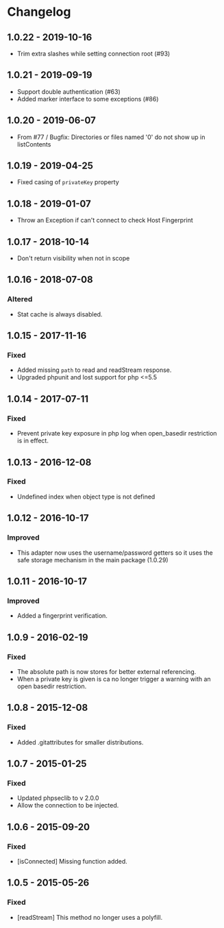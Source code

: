 # Changelog

## 1.0.22 - 2019-10-16

* Trim extra slashes while setting connection root (#93)

## 1.0.21 - 2019-09-19

* Support double authentication (#63)
* Added marker interface to some exceptions (#86)

## 1.0.20 - 2019-06-07

* From #77 / Bugfix: Directories or files named '0' do not show up in listContents

## 1.0.19 - 2019-04-25

* Fixed casing of `privateKey` property

## 1.0.18 - 2019-01-07

* Throw an Exception if can't connect to check Host Fingerprint

## 1.0.17 - 2018-10-14

* Don't return visibility when not in scope

## 1.0.16 - 2018-07-08

### Altered

* Stat cache is always disabled.

## 1.0.15 - 2017-11-16

### Fixed

* Added missing `path` to read and readStream response.
* Upgraded phpunit and lost support for php <=5.5

## 1.0.14 - 2017-07-11

### Fixed

* Prevent private key exposure in php log when open_basedir restriction is in effect.

## 1.0.13 - 2016-12-08

### Fixed

* Undefined index when object type is not defined

## 1.0.12 - 2016-10-17

### Improved

* This adapter now uses the username/password getters so it uses the safe storage mechanism in the main package (1.0.29)

## 1.0.11 - 2016-10-17

### Improved 

* Added a fingerprint verification.

## 1.0.9 - 2016-02-19

### Fixed

* The absolute path is now stores for better external referencing.
* When a private key is given is ca no longer trigger a warning with an open basedir restriction.

## 1.0.8 - 2015-12-08

### Fixed

* Added .gitattributes for smaller distributions.

## 1.0.7 - 2015-01-25

### Fixed

* Updated phpseclib to v 2.0.0
* Allow the connection to be injected.

## 1.0.6 - 2015-09-20

### Fixed

* [isConnected] Missing function added.

## 1.0.5 - 2015-05-26 

### Fixed

* [readStream] This method no longer uses a polyfill.
